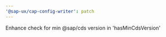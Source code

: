 ```yaml
---
'@sap-ux/cap-config-writer': patch
---
```


Enhance check for min @sap/cds version in 'hasMinCdsVersion'

